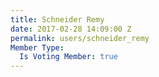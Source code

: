 ```yaml
---
title: Schneider Remy
date: 2017-02-28 14:09:00 Z
permalink: users/schneider_remy
Member Type:
  Is Voting Member: true
---
```


